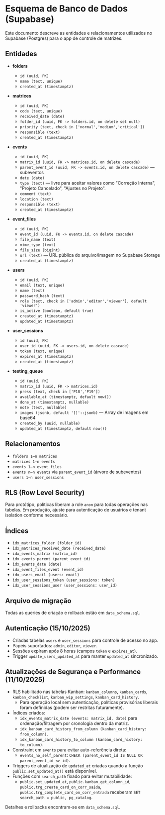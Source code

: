 # Esquema de Banco de Dados (Supabase)

Este documento descreve as entidades e relacionamentos utilizados no Supabase (Postgres) para o app de controle de matrizes.

## Entidades

- **folders**
  - `id (uuid, PK)`
  - `name (text, unique)`
  - `created_at (timestamptz)`

- **matrices**
  - `id (uuid, PK)`
  - `code (text, unique)`
  - `received_date (date)`
  - `folder_id (uuid, FK -> folders.id, on delete set null)`
  - `priority (text, check in ['normal','medium','critical'])`
  - `responsible (text)`
  - `created_at (timestamptz)`

- **events**
  - `id (uuid, PK)`
  - `matrix_id (uuid, FK -> matrices.id, on delete cascade)`
  - `parent_event_id (uuid, FK -> events.id, on delete cascade)` — subeventos
  - `date (date)`
  - `type (text)` — livre para aceitar valores como "Correção Interna", "Projeto Cancelado", "Ajustes no Projeto".
  - `comment (text)`
  - `location (text)`
  - `responsible (text)`
  - `created_at (timestamptz)`

- **event_files**
  - `id (uuid, PK)`
  - `event_id (uuid, FK -> events.id, on delete cascade)`
  - `file_name (text)`
  - `mime_type (text)`
  - `file_size (bigint)`
  - `url (text)` — URL pública do arquivo/imagem no Supabase Storage
  - `created_at (timestamptz)`

- **users**
  - `id (uuid, PK)`
  - `email (text, unique)`
  - `name (text)`
  - `password_hash (text)`
  - `role (text, check in ['admin','editor','viewer'], default 'viewer')`
  - `is_active (boolean, default true)`
  - `created_at (timestamptz)`
  - `updated_at (timestamptz)`

- **user_sessions**
  - `id (uuid, PK)`
  - `user_id (uuid, FK -> users.id, on delete cascade)`
  - `token (text, unique)`
  - `expires_at (timestamptz)`
  - `created_at (timestamptz)`

- **testing_queue**
  - `id (uuid, PK)`
  - `matrix_id (uuid, FK -> matrices.id)`
  - `press (text, check in ['P18','P19'])`
  - `available_at (timestamptz, default now())`
  - `done_at (timestamptz, nullable)`
  - `note (text, nullable)`
  - `images (jsonb, default '[]'::jsonb)` — Array de imagens em base64
  - `created_by (uuid, nullable)`
  - `updated_at (timestamptz, default now())`

## Relacionamentos

- `folders 1—n matrices`
- `matrices 1—n events`
- `events 1—n event_files`
- `events n—n events` via `parent_event_id` (árvore de subeventos)
- `users 1—n user_sessions`

## RLS (Row Level Security)

Para protótipo, políticas liberam a role `anon` para todas operações nas tabelas. Em produção, ajuste para autenticação de usuários e tenant isolation conforme necessário.

## Índices

- `idx_matrices_folder (folder_id)`
- `idx_matrices_received_date (received_date)`
- `idx_events_matrix (matrix_id)`
- `idx_events_parent (parent_event_id)`
- `idx_events_date (date)`
- `idx_event_files_event (event_id)`
- `idx_users_email (users: email)`
- `idx_user_sessions_token (user_sessions: token)`
- `idx_user_sessions_user (user_sessions: user_id)`

## Arquivo de migração

Todas as queries de criação e rollback estão em `data_schema.sql`.

## Autenticação (15/10/2025)

- Criadas tabelas `users` e `user_sessions` para controle de acesso no app.
- Papeis suportados: `admin`, `editor`, `viewer`.
- Sessões expiram após 8 horas (campos `token` e `expires_at`).
- Trigger `update_users_updated_at` para manter `updated_at` sincronizado.

## Atualizações de Segurança e Performance (11/10/2025)

- RLS habilitado nas tabelas Kanban: `kanban_columns`, `kanban_cards`, `kanban_checklist`, `kanban_wip_settings`, `kanban_card_history`.
  - Para operação local sem autenticação, políticas provisórias liberais foram definidas (podem ser restritas futuramente).
- Índices criados:
  - `idx_events_matrix_date (events: matrix_id, date)` para ordenação/filtragem por cronologia dentro da matriz.
  - `idx_kanban_card_history_from_column (kanban_card_history: from_column)`.
  - `idx_kanban_card_history_to_column (kanban_card_history: to_column)`.
- Constraint em `events` para evitar auto-referência direta:
  - `events_no_self_parent`: `CHECK (parent_event_id IS NULL OR parent_event_id <> id)`.
- Triggers de atualização de `updated_at` criadas quando a função `public.set_updated_at()` está disponível.
- Funções com `search_path` fixado para evitar mutabilidade:
  - `public.set_updated_at`, `public.kanban_get_column_id`, `public.trg_create_card_on_corr_saida`, `public.trg_complete_card_on_corr_entrada` receberam `SET search_path = public, pg_catalog`.

Detalhes e rollbacks encontram-se em `data_schema.sql`.
